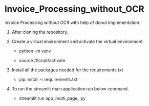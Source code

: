 # Invoice_Processing_without_OCR
Invoice Processing without OCR with help of  donut implementation.

1. After cloning the repository.

2. Create a virtual environment and activate the virtual environment.
    
    - python -m venv <environment name>
    
    - source <environment name>/Script/activate

2. Install all the packages needed for the requirements.txt
    
    - pip install -r requirements.txt

3. To run the streamlit main application run below command.
    
    -  streamlit run app_multi_page_.py


